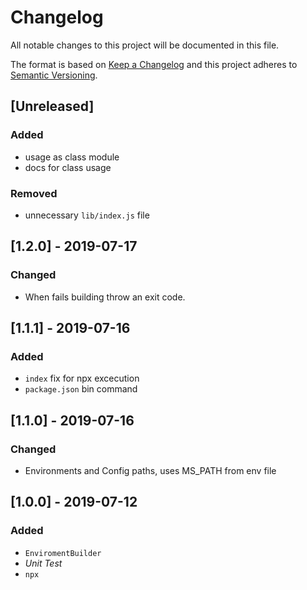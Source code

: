 # Changelog

All notable changes to this project will be documented in this file.

The format is based on [Keep a Changelog](http://keepachangelog.com/en/1.0.0/)
and this project adheres to [Semantic Versioning](http://semver.org/spec/v2.0.0.html).

## [Unreleased]
### Added
- usage as class module
- docs for class usage

### Removed
- unnecessary `lib/index.js` file

## [1.2.0] - 2019-07-17
### Changed
- When fails building throw an exit code.

## [1.1.1] - 2019-07-16
### Added
- `index` fix for npx excecution
- `package.json` bin command

## [1.1.0] - 2019-07-16
### Changed
- Environments and Config paths, uses MS_PATH from env file

## [1.0.0] - 2019-07-12
### Added
- `EnviromentBuilder`
- *Unit Test*
- `npx`
